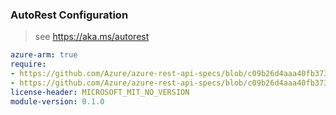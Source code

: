 ### AutoRest Configuration

> see https://aka.ms/autorest

``` yaml
azure-arm: true
require:
- https://github.com/Azure/azure-rest-api-specs/blob/c09b26d4aaa40fb37380aae01b7019b75cff3e34/specification/windowsiot/resource-manager/readme.md
- https://github.com/Azure/azure-rest-api-specs/blob/c09b26d4aaa40fb37380aae01b7019b75cff3e34/specification/windowsiot/resource-manager/readme.go.md
license-header: MICROSOFT_MIT_NO_VERSION
module-version: 0.1.0

```